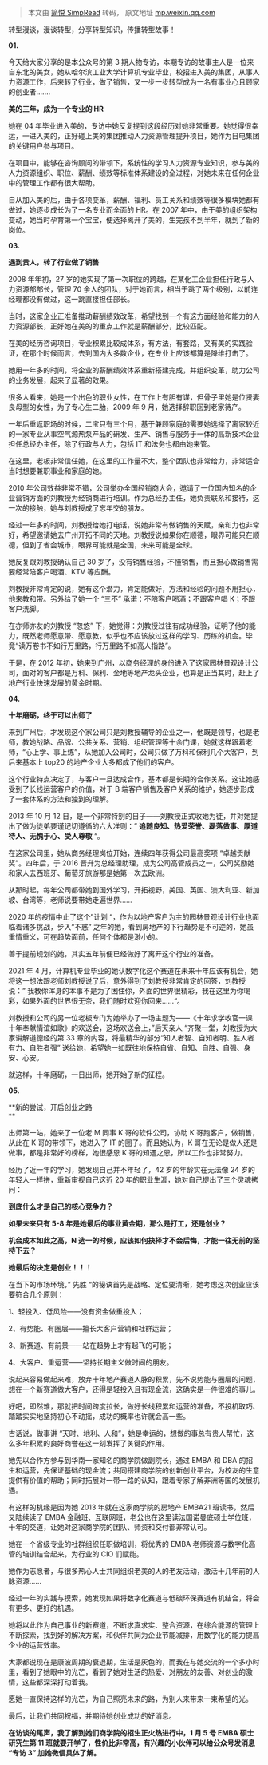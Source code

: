 > 本文由 [简悦 SimpRead](http://ksria.com/simpread/) 转码， 原文地址 [mp.weixin.qq.com](https://mp.weixin.qq.com/s/SgazBHx1CHa51AZsFJB7Ag)

转型漫谈，漫谈转型，分享转型知识，传播转型故事！

**01.**

今天给大家分享的是本公众号的第 3 期人物专访，本期专访的故事主人是一位来自东北的美女，她从哈尔滨工业大学计算机专业毕业，校招进入美的集团，从事人力资源工作，后来转了行业，做了销售，又一步一步转型成为一名有事业心且顾家的创业者.......

**美的三年，成为一个专业的 HR**  

她在 04 年毕业进入美的，专访中她反复提到这段经历对她非常重要。她觉得很幸运，一进入美的，正好碰上美的集团推动人力资源管理提升项目，她作为日电集团的关键用户参与项目。

在项目中，能够在咨询顾问的带领下，系统性的学习人力资源专业知识，参与美的人力资源组织、职位、薪酬、绩效等标准体系建设的全过程，对她未来在任何企业中的管理工作都有很大帮助。

自从加入美的后，由于各项变革，薪酬、福利、员工关系和绩效等很多模块她都有做过，她逐步成长为了一名专业而全面的 HR。在 2007 年中，由于美的组织架构变动，她当时孕育第一个宝宝，便选择离开了美的，生完孩不到半年，就到了新的岗位。  

**03.**

**遇到贵人，转了行业做了销售**

2008 年年初，27 岁的她实现了第一次职位的跨越，在某化工企业担任行政与人力资源部部长，管理 70 余人的团队，对于她而言，相当于跳了两个级别，以前连经理都没有做过，这一跳直接担任部长。

当时，这家企业正准备推动薪酬绩效改革，希望找到一个有这方面经验和能力的人力资源部长，正好她在美的的重点工作就是薪酬部分，比较匹配。

在美的经历咨询项目，专业积累比较成体系，有方法，有套路，又有美的实践验证，在那个时候而言，去到国内大多数企业，在专业上应该都算是降维打击了。

她用一年多的时间，将企业的薪酬绩效体系重新搭建完成，并组织变革，助力公司的业务发展，起来了显著的效果。

很多人看来，她是一个出色的职业女性，在工作上有胆有谋，但骨子里她是位贤妻良母型的女性，为了专心生二胎，2009 年 9 月，她选择辞职回到老家待产。

一年后重返职场的时候，二宝只有三个月，基于兼顾家庭的需要她选择了离家较近的一家专业从事空气源热泵产品的研发、生产、销售与服务于一体的高新技术企业担任总经办主任，除了行政与人力，包括 IT 和法务也都由她来管。

在这里，老板非常信任她，在这里的工作量不大，整个团队也非常给力，非常适合当时想要兼职事业和家庭的她。

  
2010 年公司效益非常不错，公司举办全国经销商大会，邀请了一位国内知名的企业营销方面的刘教授为经销商进行培训。作为总经办主任，她负责联系和接待，这一次的接触，她与刘教授成了忘年交的朋友。

经过一年多的时间，刘教授给她打电话，说她非常有做销售的天赋，亲和力也非常好，希望邀请她去广州开拓不同的天地。刘教授说如果你在顺德，眼界可能只在顺德，但到了省会城市，眼界可能就是全国，未来可能是全球。

她反复跟刘教授确认自己 30 岁了，没有销售经验，不懂销售，而且担心做销售需要经常陪客户喝酒、KTV 等应酬。

刘教授非常肯定的说，她有这个潜力，肯定能做好，方法和经验的问题不用担心，他来教和带。另外给了她一个 “三不” 承诺：不陪客户喝酒；不跟客户唱 K；不跟客户洗脚。

在亦师亦友的刘教授 “忽悠” 下，她觉得：刘教授过往有成功经验，证明了他的能力，既然老师愿意带、愿意教，似乎也不应该放过这样的学习、历练的机会。毕竟“读万卷书不如行万里路，行万里路不如高人指路”。

于是，在 2012 年初，她来到广州，以商务经理的身份进入了这家园林景观设计公司，面对的客户都是万科、保利、金地等地产龙头企业，也算是正当其时，赶上了地产行业快速发展的黄金时期。

**04.**

**十年磨砺，终于可以出师了**

来到广州后，才发现这个家公司只是刘教授辅导的企业之一，他既是领导，也是老师，教她战略、品牌、公共关系、营销、组织管理等十余门课，她就这样跟着老师，“心上学、事上练”，从她加入公司时，公司只做了万科和保利几个大客户，到后来基本上 top20 的地产企业大多都成了他们的客户。

这个行业特点决定了，与客户一旦达成合作，基本都是长期的合作关系。这让她感受到了长线运营客户的价值，对于 B 端客户销售及客户关系的维护，她逐步形成了一套体系的方法和独到的理解。

2013 年 10 月 12 日，是一个非常特别的日子——刘教授正式收她为徒，并对她提出了做为徒弟要谨记切遵循的六大准则：” **追随良知、热爱荣誉、磊落做事、厚道待人、无愧于心、受人尊敬** “。  

在这家公司里，她从商务经理岗位开始，连续四年获得公司最高奖项 “卓越贡献奖”。四年后，于 2016 晋升为总经理助理，成为公司高管成员之一，公司奖励她和家人去西班牙、葡萄牙旅游那是她第一次去欧洲。

从那时起，每年公司都带她到国外学习，开拓视野，美国、英国、澳大利亚、新加坡、台湾等，老师说要带她走遍世界……

2020 年的疫情中止了这个”计划 “，作为以地产客户为主的园林景观设计行业也面临着诸多挑战，步入“不惑” 之年的她，看到房地产的下行趋势是不可逆的，她虽重情重义，可在趋势面前，任何个体都是渺小的。

善于提前规划的她，其实五年前便已经做好了离开这个行业的准备。

2021 年 4 月，计算机专业毕业的她认数字化这个赛道在未来十年应该有机会，她将这一想法跟老师刘教授说了后，意外得到了刘教授非常肯定的回答，刘教授说：” 我教你浑身的本事不是为了困住你，外面的世界很精彩，我在这里为你喝彩，如果外面的世界很无奈，我们随时欢迎你回来……“。

刘教授和公司的另一位老板专门为她举办了一场主题为——《十年求学收官一课 十年奉献情谊如歌》的欢送会，这场欢送会上，”后天亲人 “齐聚一堂，刘教授为大家讲解道德经的第 33 章的内容，将最精华的部分“知人者智、自知者明、胜人者有力、自胜者强” 送给她，希望她一如既往地保持自省、自知、自胜、自强、身安、心安。

就这样，十年磨砺，一日出师，她开始了新的征程。

**05.**

**新的尝试，开启创业之路  
**

出师第一站，她来了一位老 M 同事 K 哥的软件公司，协助 K 哥跑客户，做销售，从此在 K 哥的带领下，她进入了 IT 的圈子。而且她认为，K 哥在无论是做人还是做事，都是非常好的榜样，她很感恩 K 哥的知遇之恩，所以工作也非常努力。

经历了近一年的学习，她发现自己并不年轻了，42 岁的年龄实在无法像 24 岁的年轻人一样拼，重新审视自己这近 20 年的职业生涯，她对自己提出了三个灵魂拷问：

**到底什么才是自己的核心竞争力？**

**如果未来只有 5-8 年是她最后的事业黄金期，那么是打工，还是创业？**

**机会成本如此之高，N 选一的时候，应该如何抉择才不会后悔，才能一往无前的坚持下去？**

**她最后的决定是创业！！！**

在当下的市场环境，” 先胜 “的秘诀首先是战略、定位要清晰，她考虑这次创业应该要符合几个原则：

1、轻投入、低风险——没有资金做重投入；

2、有势能、有圈层——擅长大客户营销和社群运营；

3、新赛道、有前景——站在趋势上才有起飞的可能；

4、大客户、重运营——坚持长期主义做时间的朋友。

说起来容易做起来难，放弃十年地产赛道人脉的积累，先不说势能与圈层的问题，想在一个新赛道做大客户，还得是轻投入且有现金流，这确实是一件很难的事儿。

好吧，即然难，那就把时间跨度拉长，做好长线积累和运营的准备，不投机取巧、踏踏实实地坚持初心不动摇，成功的概率也许就会高一些。

古话说，做事讲 “天时、地利、人和”，她是幸运的，想做的事总有贵人帮忙，这么多年积累的良好商誉在这一刻发挥了关键的作用。

她先以合作方参与到华南一家知名的商学院做副院长，通过 EMBA 和 DBA 的招生和运营，先保证基础的现金流；共同搭建商学院的创新创业平台，为校友的生意提供有价值的帮助；同时拓展对一带一路的认知，跟着专家了解非洲等国的发展机遇。

有这样的机缘是因为她 2013 年就在这家商学院的房地产 EMBA21 班读书，然后又陆续读了 EMBA 金融班、互联网班，老公也在这里读法国诺曼底硕士学位班，十年的交道，让她对这家商学院的团队、师资和交付都非常认可。

她在一个省级专业的社群组织任职做培训，将优秀的 EMBA 老师资源与数字化高管的培训结合起来，为行业的 CIO 们赋能。

她作为志愿者，与很多热心人士共同组织老美的人的老友活动，激活十几年前的人脉资源......

经过一年的实践与摸索，她发现如果将数字化赛道与低碳环保赛道有机结合，将会有更多、更好的机遇。

她将以此作为自己事业的新赛道，不断求真求实、整合资源，在综合能源的管理上不断探索，找到好的解决方案，和伙伴共同为企业节能减排，用数字化的能力提高企业的运营效率。

大家都说现在是康波周期的衰退期，生活是灰色的，而我在与她交流的一个多小时里，看到了她眼中的光芒，看到了她对生活的热爱、对朋友的友善、对创业的激情，这些都深深打动着我。

愿她一直保持这样的光芒，为自己照亮未来的路，为别人来带来一束希望的光。

最后，让我们共同祝福，并期待她创业成功的好消息。

**在访谈的尾声，我了解到她们商学院的招生正火热进行中，1 月 5 号 EMBA 硕士研究生第 11 班就要开学了，性价比非常高，有兴趣的小伙伴可以给公众号发消息 “****专访 3****” 加她微信具体了解。**